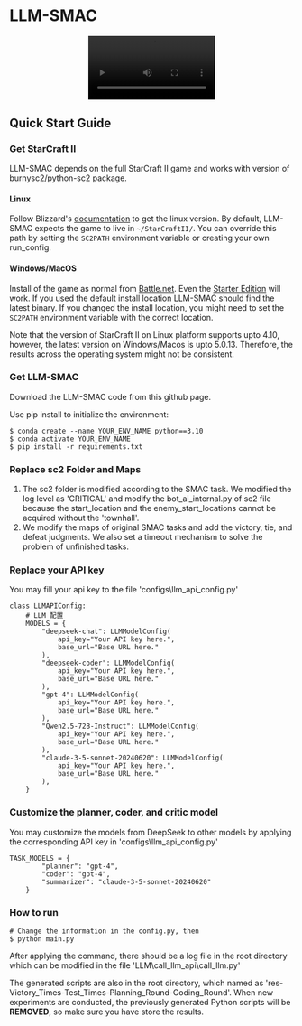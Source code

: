 # LLM-SMAC

<p align="center">
  <video src="asset/3m.mp4" width="225"/>
  <video src="asset/2m_vs_1z.mp4" width="225"/>
  <video src="asset/3s5z.mp4" width="225"/><br/>
  <video src="asset/bane_vs_bane.mp4" width="225"/>
  <video src="asset/3s_vs_3z.mp4" width="225"/>
  <video src="asset/1c3s5z.mp4" width="225"/><br/>
  <video src="asset/2c_vs_64zg.mp4" width="225"/>
  <video src="asset/MMM.mp4" width="225"/>
  <video src="asset/corridor.mp4" width="225"/><br/>
  <i>Demos of LLM-SMAC tasks</i>
</p>

## Quick Start Guide

### Get StarCraft II

LLM-SMAC depends on the full StarCraft II game and works with version of burnysc2/python-sc2 package.

#### Linux

Follow Blizzard's [documentation](https://github.com/Blizzard/s2client-proto#downloads) to
get the linux version. By default, LLM-SMAC expects the game to live in
`~/StarCraftII/`. You can override this path by setting the `SC2PATH`
environment variable or creating your own run_config.

#### Windows/MacOS

Install of the game as normal from [Battle.net](https://battle.net). Even the
[Starter Edition](http://battle.net/sc2/en/legacy-of-the-void/) will work.
If you used the default install location LLM-SMAC should find the latest binary.
If you changed the install location, you might need to set the `SC2PATH`
environment variable with the correct location.

 Note that the version of StarCraft II on Linux platform supports upto 4.10, however, the latest version on Windows/Macos is upto 5.0.13. Therefore, the results across the operating system might not be consistent.

### Get LLM-SMAC

Download the LLM-SMAC code from this github page.

Use pip install to initialize the environment:

```shell
$ conda create --name YOUR_ENV_NAME python==3.10
$ conda activate YOUR_ENV_NAME
$ pip install -r requirements.txt
```

### Replace sc2 Folder and Maps

1. The sc2 folder is modified according to the SMAC task. We modified the log level as 'CRITICAL' and modify the bot_ai_internal.py of sc2 file because the start_location and the enemy_start_locations cannot be acquired without the 'townhall'. 
2. We modify the maps of original SMAC tasks and add the victory, tie, and defeat judgments. We also set a timeout mechanism to solve the problem of unfinished tasks. 


### Replace your API key

You may fill your api key to the file 'configs\llm_api_config.py'

    class LLMAPIConfig:
        # LLM 配置
        MODELS = {
            "deepseek-chat": LLMModelConfig(
                api_key="Your API key here.",
                base_url="Base URL here."
            ),
            "deepseek-coder": LLMModelConfig(
                api_key="Your API key here.",
                base_url="Base URL here."
            ),
            "gpt-4": LLMModelConfig(
                api_key="Your API key here.",
                base_url="Base URL here."
            ),
            "Qwen2.5-72B-Instruct": LLMModelConfig(
                api_key="Your API key here.",
                base_url="Base URL here."
            ),
            "claude-3-5-sonnet-20240620": LLMModelConfig(
                api_key="Your API key here.",
                base_url="Base URL here."
            ),
        }

### Customize the planner, coder, and critic model

You may customize the models from DeepSeek to other models by applying the corresponding API key in 'configs\llm_api_config.py'

~~~
TASK_MODELS = {
        "planner": "gpt-4",
        "coder": "gpt-4",
        "summarizer": "claude-3-5-sonnet-20240620"
    }
~~~


### How to run

```shell
# Change the information in the config.py, then
$ python main.py
```

After applying the command, there should be a log file in the root directory which can be modified in the file 'LLM\call\_llm_api\call_llm.py'

The generated scripts are also in the root directory, which named as 'res-Victory_Times-Test_Times-Planning_Round-Coding_Round'. When new experiments are conducted, the previously generated Python scripts will be **REMOVED**, so make sure you have store the results.

#### 


